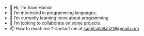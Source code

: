 - 👋 Hi, I’m Sami Hamid 
- 👀 I’m interested in programming languages.
- 🌱 I’m currently learning more about programming.
- 💞️ I’m looking to collaborate on some projects.
- 📫 How to reach me ? Contact me at samifadlallah21@gmail.com 

<!---
sami-hamid/sami-hamid is a ✨ special ✨ repository because its `README.md` (this file) appears on your GitHub profile.
You can click the Preview link to take a look at your changes.
--->
